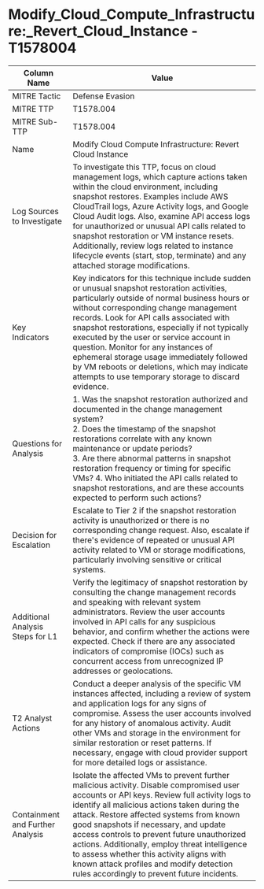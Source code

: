 # Modify_Cloud_Compute_Infrastructure:_Revert_Cloud_Instance - T1578004

| Column Name | Value |
|-------------|-------|
| MITRE Tactic | Defense Evasion |
| MITRE TTP | T1578.004 |
| MITRE Sub-TTP | T1578.004 |
| Name | Modify Cloud Compute Infrastructure: Revert Cloud Instance |
| Log Sources to Investigate | To investigate this TTP, focus on cloud management logs, which capture actions taken within the cloud environment, including snapshot restores. Examples include AWS CloudTrail logs, Azure Activity logs, and Google Cloud Audit logs. Also, examine API access logs for unauthorized or unusual API calls related to snapshot restoration or VM instance resets. Additionally, review logs related to instance lifecycle events (start, stop, terminate) and any attached storage modifications. |
| Key Indicators | Key indicators for this technique include sudden or unusual snapshot restoration activities, particularly outside of normal business hours or without corresponding change management records. Look for API calls associated with snapshot restorations, especially if not typically executed by the user or service account in question. Monitor for any instances of ephemeral storage usage immediately followed by VM reboots or deletions, which may indicate attempts to use temporary storage to discard evidence. |
| Questions for Analysis | 1. Was the snapshot restoration authorized and documented in the change management system?<br>2. Does the timestamp of the snapshot restorations correlate with any known maintenance or update periods?<br>3. Are there abnormal patterns in snapshot restoration frequency or timing for specific VMs? 4. Who initiated the API calls related to snapshot restorations, and are these accounts expected to perform such actions? |
| Decision for Escalation | Escalate to Tier 2 if the snapshot restoration activity is unauthorized or there is no corresponding change request. Also, escalate if there's evidence of repeated or unusual API activity related to VM or storage modifications, particularly involving sensitive or critical systems. |
| Additional Analysis Steps for L1 | Verify the legitimacy of snapshot restoration by consulting the change management records and speaking with relevant system administrators. Review the user accounts involved in API calls for any suspicious behavior, and confirm whether the actions were expected. Check if there are any associated indicators of compromise (IOCs) such as concurrent access from unrecognized IP addresses or geolocations. |
| T2 Analyst Actions | Conduct a deeper analysis of the specific VM instances affected, including a review of system and application logs for any signs of compromise. Assess the user accounts involved for any history of anomalous activity. Audit other VMs and storage in the environment for similar restoration or reset patterns. If necessary, engage with cloud provider support for more detailed logs or assistance. |
| Containment and Further Analysis | Isolate the affected VMs to prevent further malicious activity. Disable compromised user accounts or API keys. Review full activity logs to identify all malicious actions taken during the attack. Restore affected systems from known good snapshots if necessary, and update access controls to prevent future unauthorized actions. Additionally, employ threat intelligence to assess whether this activity aligns with known attack profiles and modify detection rules accordingly to prevent future incidents. |
